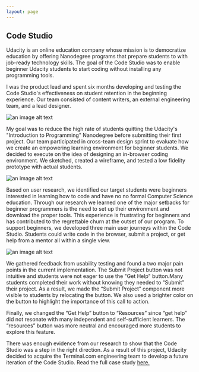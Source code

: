 ```yaml
---
layout: page
---
```



## Code Studio

Udacity is an online education company whose mission is to democratize education by offering Nanodegree programs that prepare students to with job-ready technology skills. The goal of the Code Studio was to enable beginner Udacity students to start coding without installing any programming tools.

I was the product lead and spent six months developing and testing the Code Studio's effectiveness on student retention in the beginning experience. Our team consisted of content writers, an external engineering team, and a lead designer.

![an image alt text](https://cdn-images-1.medium.com/max/1600/1*DCTAcQoOW90yDoj04eWgLA@2x.jpeg)

My goal was to reduce the high rate of students quitting the Udacity's "Introduction to Programming" Nanodegree before submitting their first project. Our team participated in cross-team design sprint to evaluate how we create an empowering learning environment for beginner students. We decided to execute on the idea of designing an in-browser coding environment. We sketched, created a wireframe, and tested a low fidelity prototype with actual students.

![an image alt text]({{base.siteurl}}/assets/img/codestudio1.jpeg)

Based on user research, we identified our target students were beginners interested in learning how to code and have no no formal Computer Science education. Through our research we learned one of the major setbacks for beginner programmers is the need to set up their environment and download the proper tools. This experience is frustrating for beginners and has contributed to the regrettable churn at the outset of our program. To support beginners, we developed three main user journeys within the Code Studio. Students could write code in the browser, submit a project, or get help from a mentor all within a single view.

![an image alt text](https://cdn-images-1.medium.com/max/1600/1*4j0gkICAXNvpIGeUZIEAjQ.gif)

We gathered feedback from usability testing and found a two major pain points in the current implementation. The Submit Project button was not intuitive and students were not eager to use the "Get Help" button.Many students completed their work without knowing they needed to “Submit” their project. As a result, we made the “Submit Project” component more visible to students by relocating the button. We also used a brighter color on the button to highlight the importance of this call to action.

Finally, we changed the “Get Help” button to “Resources” since “get help” did not resonate with many independent and self-sufficient learners. The “resources” button was more neutral and encouraged more students to explore this feature.

There was enough evidence from our research to show that the Code Studio was a step in the right direction. As a result of this project, Udacity decided to acquire the Terminal.com engineering team to develop a future iteration of the Code Studio. Read the full case study <a href="https://medium.com/@gyang925/creating-the-code-studio-c46f04051945" target="_blank">here. </a>
